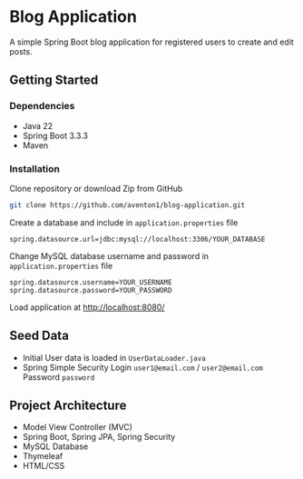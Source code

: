 # Blog Application

A simple Spring Boot blog application for registered users to create and edit posts.

## Getting Started

### Dependencies
- Java 22
- Spring Boot 3.3.3
- Maven

### Installation

Clone repository or download Zip from GitHub

```bash
git clone https://github.com/aventon1/blog-application.git
```

Create a database and include in ```application.properties``` file


```
spring.datasource.url=jdbc:mysql://localhost:3306/YOUR_DATABASE
```

Change MySQL database username and password in ```application.properties``` file
```
spring.datasource.username=YOUR_USERNAME
spring.datasource.password=YOUR_PASSWORD
```

Load application at [http://localhost:8080/](http://localhost:8080/)

## Seed Data
- Initial User data is loaded in ```UserDataLoader.java```
- Spring Simple Security Login ```user1@email.com``` / ```user2@email.com``` Password ```password```




## Project Architecture
- Model View Controller (MVC)
- Spring Boot, Spring JPA, Spring Security
- MySQL Database
- Thymeleaf
- HTML/CSS
